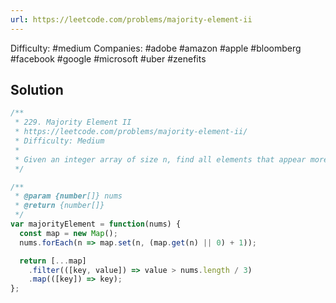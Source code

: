 ```yaml
---
url: https://leetcode.com/problems/majority-element-ii
---
```


Difficulty: #medium
Companies: #adobe #amazon #apple #bloomberg #facebook #google #microsoft #uber #zenefits

## Solution

```javascript
/**
 * 229. Majority Element II
 * https://leetcode.com/problems/majority-element-ii/
 * Difficulty: Medium
 *
 * Given an integer array of size n, find all elements that appear more than ⌊ n/3 ⌋ times.
 */

/**
 * @param {number[]} nums
 * @return {number[]}
 */
var majorityElement = function(nums) {
  const map = new Map();
  nums.forEach(n => map.set(n, (map.get(n) || 0) + 1));

  return [...map]
    .filter(([key, value]) => value > nums.length / 3)
    .map(([key]) => key);
};

```
